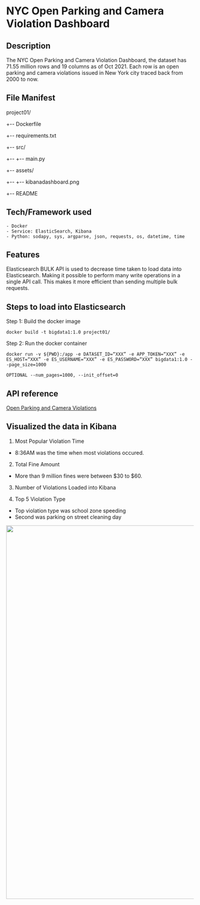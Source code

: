 # NYC Open Parking and Camera Violation Dashboard

## Description
The NYC Open Parking and Camera Violation Dashboard, the dataset has 71.55 million rows and 19 columns as of Oct 2021. Each row is an open parking and camera violations issued in New York city traced back from 2000 to now.

## File Manifest

project01/

+-- Dockerfile

+-- requirements.txt

+-- src/

+-- +-- main.py

+-- assets/

+-- +-- kibanadashboard.png

+-- README

## Tech/Framework used

```
- Docker
- Service: ElasticSearch, Kibana
- Python: sodapy, sys, argparse, json, requests, os, datetime, time
```

## Features

Elasticsearch BULK API is used to decrease time taken to load data into Elasticsearch.
Making it possible to perform many write operations in a single API call. This makes it more efficient than sending multiple bulk requests.  

## Steps to load into Elasticsearch

Step 1: Build the docker image
```
docker build -t bigdata1:1.0 project01/
````

Step 2: Run the docker container 
```
docker run -v ${PWD}:/app -e DATASET_ID=“XXX” -e APP_TOKEN=“XXX” -e ES_HOST=“XXX” -e ES_USERNAME=“XXX” -e ES_PASSWORD=“XXX” bigdata1:1.0 --page_size=1000 

OPTIONAL --num_pages=1000, --init_offset=0
```

## API reference

[Open Parking and Camera Violations](https://dev.socrata.com/foundry/data.cityofnewyork.us/nc67-uf89)

## Visualized the data in Kibana

1. Most Popular Violation Time

- 8:36AM was the time when most violations occured. 

2. Total Fine Amount

- More than 9 million fines were between $30 to $60.

3. Number of Violations Loaded into Kibana

4. Top 5 Violation Type

- Top violation type was school zone speeding
- Second was parking on street cleaning day

<img src="/project01/assets/kibanadashboard.png" width=1000>
